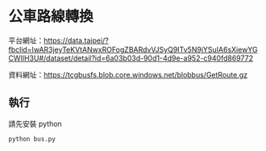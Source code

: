 公車路線轉換
===

平台網址：https://data.taipei/?fbclid=IwAR3jeyTeKVtANwxROFogZBARdvVJSyQ9ITv5N9jYSuIA6sXiewYGCWlIH3U#/dataset/detail?id=6a03b03d-90d1-4d9e-a952-c940fd869772

資料網址：https://tcgbusfs.blob.core.windows.net/blobbus/GetRoute.gz

執行
---
請先安裝 python

```
python bus.py
```